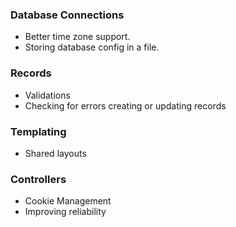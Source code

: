 ### Database Connections

* Better time zone support.
* Storing database config in a file.

### Records

* Validations
* Checking for errors creating or updating records

### Templating

* Shared layouts

### Controllers

* Cookie Management
* Improving reliability
